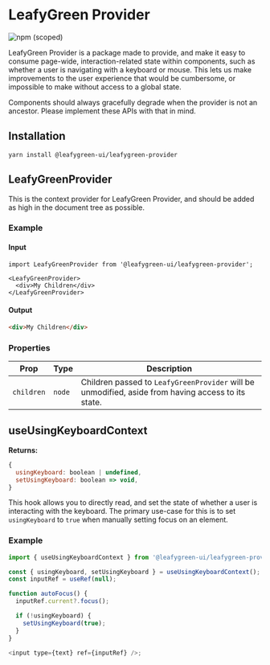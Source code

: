 # LeafyGreen Provider

![npm (scoped)](https://img.shields.io/npm/v/@leafygreen-ui/leafygreen-provider.svg)

LeafyGreen Provider is a package made to provide, and make it easy to consume page-wide, interaction-related state within components, such as whether a user is navigating with a keyboard or mouse. This lets us make improvements to the user experience that would be cumbersome, or impossible to make without access to a global state.

Components should always gracefully degrade when the provider is not an ancestor. Please implement these APIs with that in mind.

## Installation

`yarn install @leafygreen-ui/leafygreen-provider`

## LeafyGreenProvider

This is the context provider for LeafyGreen Provider, and should be added as high in the document tree as possible.

### Example

#### Input

```JS
import LeafyGreenProvider from '@leafygreen-ui/leafygreen-provider';

<LeafyGreenProvider>
  <div>My Children</div>
</LeafyGreenProvider>
```

#### Output

```HTML
<div>My Children</div>
```

### Properties

| Prop       | Type   | Description                                                                                        |
| ---------- | ------ | -------------------------------------------------------------------------------------------------- |
| `children` | `node` | Children passed to `LeafyGreenProvider` will be unmodified, aside from having access to its state. |

## useUsingKeyboardContext

**Returns:**

```js
{
  usingKeyboard: boolean | undefined,
  setUsingKeyboard: boolean => void,
}
```

This hook allows you to directly read, and set the state of whether a user is interacting with the keyboard. The primary use-case for this is to set `usingKeyboard` to `true` when manually setting focus on an element.

### Example

```js
import { useUsingKeyboardContext } from '@leafygreen-ui/leafygreen-provider';

const { usingKeyboard, setUsingKeyboard } = useUsingKeyboardContext();
const inputRef = useRef(null);

function autoFocus() {
  inputRef.current?.focus();

  if (!usingKeyboard) {
    setUsingKeyboard(true);
  }
}

<input type={text} ref={inputRef} />;
```
